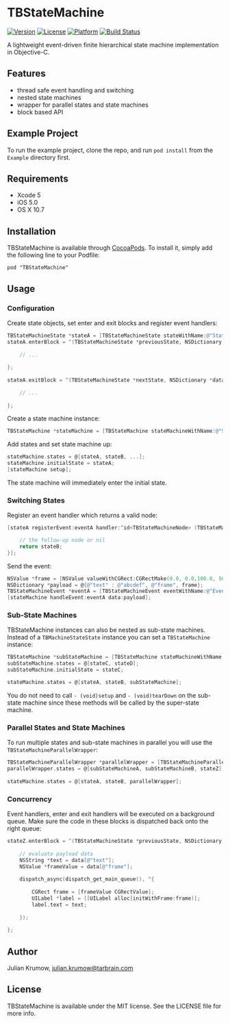 # TBStateMachine

[![Version](https://img.shields.io/cocoapods/v/TBStateMachine.svg?style=flat)](http://cocoadocs.org/docsets/TBStateMachine)
[![License](https://img.shields.io/cocoapods/l/TBStateMachine.svg?style=flat)](http://cocoadocs.org/docsets/TBStateMachine)
[![Platform](https://img.shields.io/cocoapods/p/TBStateMachine.svg?style=flat)](http://cocoadocs.org/docsets/TBStateMachine)
[![Build Status](https://img.shields.io/travis/tarbrain/TBStateMachine/master.svg?style=flat)](http://cocoadocs.org/docsets/TBStateMachine)

A lightweight event-driven finite hierarchical state machine implementation in Objective-C.

## Features

* thread safe event handling and switching
* nested state machines
* wrapper for parallel states and state machines
* block based API

## Example Project

To run the example project, clone the repo, and run `pod install` from the `Example` directory first.

## Requirements

* Xcode 5
* iOS 5.0
* OS X 10.7

## Installation

TBStateMachine is available through [CocoaPods](http://cocoapods.org). To install
it, simply add the following line to your Podfile:

    pod "TBStateMachine"

## Usage

### Configuration

Create state objects, set enter and exit blocks and register event handlers:

```objective-c
TBStateMachineState *stateA = [TBStateMachineState stateWithName:@"StateA"];
stateA.enterBlock = ^(TBStateMachineState *previousState, NSDictionary *data) {
        
    // ...
       
};
    
stateA.exitBlock = ^(TBStateMachineState *nextState, NSDictionary *data) {
        
    // ...
       
};
```

Create a state machine instance:

```objective-c
TBStateMachine *stateMachine = [TBStateMachine stateMachineWithName:@"StateMachine"];
```

Add states and set state machine up:

```objective-c
stateMachine.states = @[stateA, stateB, ...];
stateMachine.initialState = stateA;
[stateMachine setup];
```

The state machine will immediately enter the initial state.

### Switching States

Register an event handler which returns a valid node:

```objective-c
[stateA registerEvent:eventA handler:^id<TBStateMachineNode> (TBStateMachineEvent *event, NSDictionary *data) {

    // the follow-up node or nil
    return stateB;
}];
```

Send the event:

```objective-c
NSValue *frame = [NSValue valueWithCGRect:CGRectMake(0.0, 0.0,100.0, 50.0)];
NSDictionary *payload = @{@"text" : @"abcdef", @"frame", frame};
TBStateMachineEvent *eventA = [TBStateMachineEvent eventWithName:@"EventA"];
[stateMachine handleEvent:eventA data:payload];
```

### Sub-State Machines

TBStateMachine instances can also be nested as sub-state machines. Instead of a `TBMachineStateState` instance you can set a `TBStateMachine` instance:

```objective-c
TBStateMachine *subStateMachine = [TBStateMachine stateMachineWithName:@"SubStateMachine"];
subStateMachine.states = @[stateC, stateD];
subStateMachine.initialState = stateC;

stateMachine.states = @[stateA, stateB, subStateMachine];
```

You do not need to call `- (void)setup` and `- (void)tearDown` on the sub-state machine since these methods will be called by the super-state machine.

### Parallel States and State Machines

To run multiple states and sub-state machines in parallel you will use the `TBStateMachineParallelWrapper`:

```objective-c
TBStateMachineParallelWrapper *parallelWrapper = [TBStateMachineParallelWrapper parallelWrapperWithName:@"ParallelWrapper"];
parallelWrapper.states = @[subStateMachineA, subStateMachineB, stateZ];
    
stateMachine.states = @[stateA, stateB, parallelWrapper];
```

### Concurrency

Event handlers, enter and exit handlers will be executed on a background queue. Make sure the code in these blocks is dispatched back onto the right queue:

```objective-c
stateZ.enterBlock = ^(TBStateMachineState *previousState, NSDictionary *data) {
    
    // evaluate payload data
    NSString *text = data[@"text"];
    NSValue *frameValue = data[@"frame"];
    
    dispatch_async(dispatch_get_main_queue(), ^{
    
        CGRect frame = [frameValue CGRectValue];
        UILabel *label = [[UILabel alloc]initWithFrame:frame)];
        label.text = text;
    
    });
       
};
```


## Author

Julian Krumow, julian.krumow@tarbrain.com

## License

TBStateMachine is available under the MIT license. See the LICENSE file for more info.

